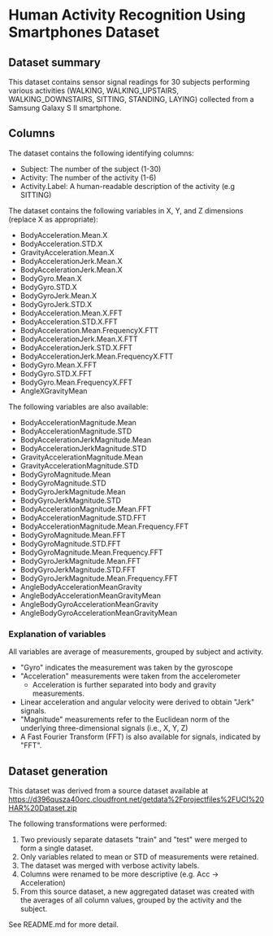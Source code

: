 # Human Activity Recognition Using Smartphones Dataset

## Dataset summary
This dataset contains sensor signal readings for 30 subjects performing various activities (WALKING, WALKING_UPSTAIRS, WALKING_DOWNSTAIRS, SITTING, STANDING, LAYING) collected from a Samsung Galaxy S II smartphone.

## Columns
The dataset contains the following identifying columns:

- Subject: The number of the subject (1-30)
- Activity: The number of the activity (1-6)
- Activity.Label: A human-readable description of the activity (e.g SITTING)

The dataset contains the following variables in X, Y, and Z dimensions (replace X as appropriate):

- BodyAcceleration.Mean.X  
- BodyAcceleration.STD.X
- GravityAcceleration.Mean.X
- BodyAccelerationJerk.Mean.X
- BodyAccelerationJerk.Mean.X
- BodyGyro.Mean.X
- BodyGyro.STD.X
- BodyGyroJerk.Mean.X
- BodyGyroJerk.STD.X
- BodyAcceleration.Mean.X.FFT
- BodyAcceleration.STD.X.FFT
- BodyAcceleration.Mean.FrequencyX.FTT
- BodyAccelerationJerk.Mean.X.FTT
- BodyAccelerationJerk.STD.X.FFT
- BodyAccelerationJerk.Mean.FrequencyX.FTT
- BodyGyro.Mean.X.FFT
- BodyGyro.STD.X.FFT
- BodyGyro.Mean.FrequencyX.FFT
- AngleXGravityMean

The following variables are also available:

- BodyAccelerationMagnitude.Mean
- BodyAccelerationMagnitude.STD
- BodyAccelerationJerkMagnitude.Mean
- BodyAccelerationJerkMagnitude.STD
- GravityAccelerationMagnitude.Mean
- GravityAccelerationMagnitude.STD
- BodyGyroMagnitude.Mean
- BodyGyroMagnitude.STD
- BodyGyroJerkMagnitude.Mean
- BodyGyroJerkMagnitude.STD
- BodyAccelerationMagnitude.Mean.FFT
- BodyAccelerationMagnitude.STD.FFT
- BodyAccelerationMagnitude.Mean.Frequency.FFT
- BodyGyroMagnitude.Mean.FFT
- BodyGyroMagnitude.STD.FFT
- BodyGyroMagnitude.Mean.Frequency.FFT
- BodyGyroJerkMagnitude.Mean.FFT
- BodyGyroJerkMagnitude.STD.FFT
- BodyGyroJerkMagnitude.Mean.Frequency.FFT
- AngleBodyAccelerationMeanGravity
- AngleBodyAccelerationMeanGravityMean
- AngleBodyGyroAccelerationMeanGravity
- AngleBodyGyroAccelerationMeanGravityMean

### Explanation of variables

All variables are average of measurements, grouped by subject and activity. 
- "Gyro" indicates the measurement was taken by the gyroscope
- "Acceleration" measurements were taken from the accelerometer
  - Acceleration is further separated into body and gravity measurements. 
- Linear acceleration and angular velocity were derived to obtain "Jerk" signals. 
- "Magnitude" measurements refer to the Euclidean norm of the underlying three-dimensional signals (i.e., X, Y, Z)
- A Fast Fourier Transform (FFT) is also available for signals, indicated by "FFT".

## Dataset generation

This dataset was derived from a source dataset available at https://d396qusza40orc.cloudfront.net/getdata%2Fprojectfiles%2FUCI%20HAR%20Dataset.zip

The following transformations were performed:

1. Two previously separate datasets "train" and "test" were merged to form a single dataset.
2. Only variables related to mean or STD of measurements were retained.
3. The dataset was merged with verbose activity labels.
4. Columns were renamed to be more descriptive (e.g. Acc -> Acceleration)
5. From this source dataset, a new aggregated dataset was created with the averages of all column values, grouped by the activity and the subject.

See README.md for more detail.
